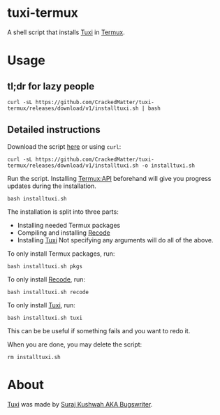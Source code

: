 # tuxi-termux
A shell script that installs [Tuxi](https://github.com/Bugswriter/tuxi) in [Termux](https://termux.com).

# Usage
## tl;dr for lazy people
```
curl -sL https://github.com/CrackedMatter/tuxi-termux/releases/download/v1/installtuxi.sh | bash
```
## Detailed instructions
Download the script [here](https://github.com/CrackedMatter/tuxi-termux/releases/download/v1/installtuxi.sh) or using `curl`:
```
curl -sL https://github.com/CrackedMatter/tuxi-termux/releases/download/v1/installtuxi.sh -o installtuxi.sh
```
Run the script. Installing [Termux:API](https://wiki.termux.com/wiki/Termux:API) beforehand will give you progress updates during the installation.
```
bash installtuxi.sh
```
The installation is split into three parts:
- Installing needed Termux packages
- Compiling and installing [Recode](https://github.com/rrthomas/recode)
- Installing [Tuxi](https://github.com/Bugswriter/tuxi)
Not specifying any arguments will do all of the above.

To only install Termux packages, run:
```
bash installtuxi.sh pkgs
```
To only install [Recode](https://github.com/rrthomas/recode), run:
```
bash installtuxi.sh recode
```
To only install [Tuxi](https://github.com/Bugswriter/tuxi), run:
```
bash installtuxi.sh tuxi
```
This can be be useful if something fails and you want to redo it.

When you are done, you may delete the script:
```
rm installtuxi.sh
```

# About
[Tuxi](https://github.com/Bugswriter/tuxi) was made by [Suraj Kushwah AKA Bugswriter](https://github.com/Bugswriter).
